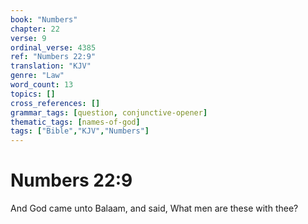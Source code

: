 ```yaml
---
book: "Numbers"
chapter: 22
verse: 9
ordinal_verse: 4385
ref: "Numbers 22:9"
translation: "KJV"
genre: "Law"
word_count: 13
topics: []
cross_references: []
grammar_tags: [question, conjunctive-opener]
thematic_tags: [names-of-god]
tags: ["Bible","KJV","Numbers"]
---
```


# Numbers 22:9

And God came unto Balaam, and said, What men are these with thee?
